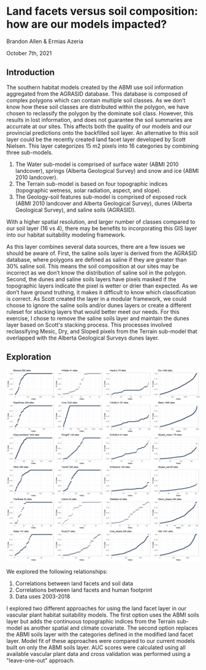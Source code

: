 # Land facets versus soil composition: how are our models impacted?
Brandon Allen & Ermias Azeria

October 7th, 2021

## Introduction
The southern habitat models created by the ABMI use soil information aggregated from the AGRASID database. This database is composed of complex polygons which can contain multiple soil classes. As we don’t know how these soil classes are distributed within the polygon, we have chosen to reclassify the polygon by the dominate soil class. However, this results in lost information, and does not guarantee the soil summaries are accurrate at our sites. This affects both the quality of our models and our provincial predictions onto the backfilled soil layer. An alternative to this soil layer could be the recently created land facet layer developed by Scott Nielsen. This layer categorizes 15 m2 pixels into 16 categories by combining three sub-models. 

1) The Water sub-model is comprised of surface water (ABMI 2010 landcover), springs (Alberta Geological Survey) and snow and ice (ABMI 2010 landcover). 
2) The Terrain sub-model is based on four topographic indices (topographic wetness, solar radiation, aspect, and slope).
3) The Geology-soil features sub-model is comprised of exposed rock (ABMI 2010 landcover and Alberta Geological Survey), dunes (Alberta Geological Survey), and saline soils (AGRASID). 

With a higher spatial resolution, and larger number of classes compared to our soil layer (16 vs 4), there may be benefits to incorporating this GIS layer into our habitat suitability modeling framework.

As this layer combines several data sources, there are a few issues we should be aware of. First, the saline soils layer is derived from the AGRASID database, where polygons are defined as saline if they are greater than 30% saline soil. This means the soil composition at our sites may be incorrect as we don’t know the distribution of saline soil in the polygon. Second, the dunes and saline soils layers have pixels masked if the topographic layers indicate the pixel is wetter or drier than expected. As we don’t have ground truthing, it makes it difficult to know which classification is correct. As Scott created the layer in a modular framework, we could choose to ignore the saline soils and/or dunes layers or create a different ruleset for stacking layers that would better meet our needs. For this exercise, I chose to remove the saline soils layer and maintain the dunes layer based on Scott's stacking process. This processes involved reclassifying Mesic, Dry, and Sloped pixels from the Terrain sub-model that overlapped with the Alberta Geological Surveys dunes layer.

## Exploration


![Distribution of landcover variables across ABMI sites (2003-2018)](results/figures/facet-soil-hf_distributions_2021-10-07.png)


We explored the following relationships:
1) Correlations between land facets and soil data
2) Correlations between land facets and human footprint
3) Data uses 2003-2018

I explored two different approaches for using the land facet layer in our vascular plant habitat suitability models. The first option uses the ABMI soils layer but adds the continuous topographic indices from the Terrain sub-model as another spatial and climate covariate. The second option replaces the ABMI soils layer with the categories defined in the modified land facet layer. Model fit of these approaches were compared to our current models built on only the ABMI soils layer. AUC scores were calculated using all available vascular plant data and cross validation was performed using a "leave-one-out" approach.  
